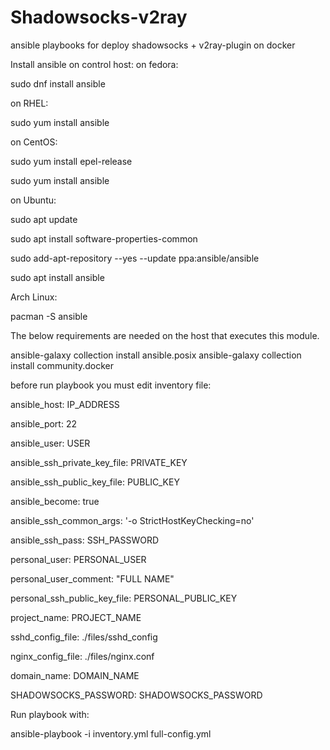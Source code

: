 # Shadowsocks-v2ray
ansible playbooks for deploy shadowsocks + v2ray-plugin on docker

Install ansible on control host:
on fedora: 

sudo dnf install ansible

on RHEL:

sudo yum install ansible

on CentOS:

sudo yum install epel-release

sudo yum install ansible

on Ubuntu:

sudo apt update

sudo apt install software-properties-common

sudo add-apt-repository --yes --update ppa:ansible/ansible

sudo apt install ansible

Arch Linux:

pacman -S ansible

The below requirements are needed on the host that executes this module.

ansible-galaxy collection install ansible.posix
ansible-galaxy collection install community.docker

before run playbook you must edit inventory file:

  ansible_host: IP_ADDRESS

  ansible_port: 22

  ansible_user: USER

  ansible_ssh_private_key_file: PRIVATE_KEY

  ansible_ssh_public_key_file: PUBLIC_KEY

  ansible_become: true

  ansible_ssh_common_args: '-o StrictHostKeyChecking=no'

  ansible_ssh_pass: SSH_PASSWORD

  personal_user: PERSONAL_USER

  personal_user_comment: "FULL NAME"

  personal_ssh_public_key_file: PERSONAL_PUBLIC_KEY


  project_name: PROJECT_NAME

  sshd_config_file: ./files/sshd_config

  nginx_config_file: ./files/nginx.conf

  domain_name: DOMAIN_NAME

  SHADOWSOCKS_PASSWORD: SHADOWSOCKS_PASSWORD


Run playbook with:

ansible-playbook -i inventory.yml full-config.yml  